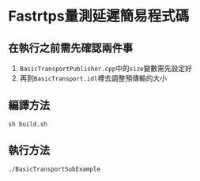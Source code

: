 # Fastrtps量測延遲簡易程式碼

## 在執行之前需先確認兩件事

1. `BasicTransportPublisher.cpp`中的`size`變數需先設定好
2. 再到`BasicTransport.idl`裡去調整預傳輸的大小

## 編譯方法

```
sh build.sh
```

## 執行方法

```
./BasicTransportSubExample
```